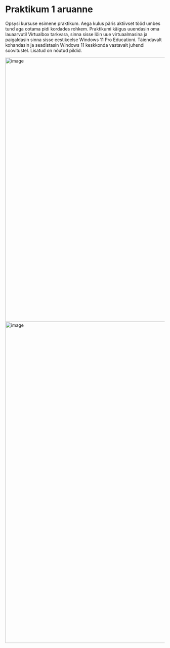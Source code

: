 # Praktikum 1 aruanne  

Opsysi kursuse esimene praktikum. Aega kulus päris aktiivset tööd umbes tund aga ootama pidi kordades rohkem. Praktikumi käigus uuendasin oma lauaarvutil Virtualbox tarkvara, sinna sisse lõin uue virtuaalmasina ja paigaldasin sinna sisse eestikeelse Windows 11 Pro Educationi. Täiendavalt kohandasin ja seadistasin Windows 11 keskkonda vastavalt juhendi soovitustel. Lisatud on nõutud pildid.




<img width="1270" height="832" alt="image" src="https://github.com/user-attachments/assets/7d966eae-2aa3-4146-9379-75e643e6dbff" />

<img width="1917" height="1011" alt="image" src="https://github.com/user-attachments/assets/0c033d6d-14da-42bc-be87-bb73f174c985" />
